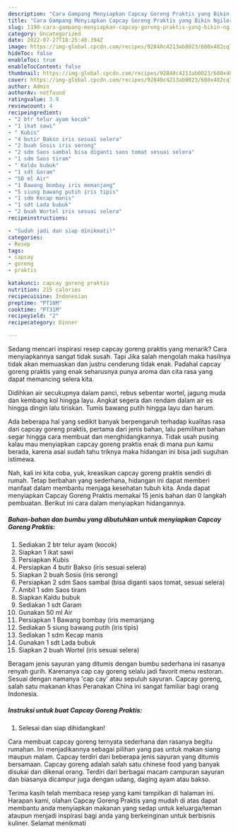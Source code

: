```yaml
---
description: "Cara Gampang Menyiapkan Capcay Goreng Praktis yang Bikin Ngiler, Buat Buka Puasa Enak Banget"
title: "Cara Gampang Menyiapkan Capcay Goreng Praktis yang Bikin Ngiler, Buat Buka Puasa Enak Banget"
slug: 1190-cara-gampang-menyiapkan-capcay-goreng-praktis-yang-bikin-ngiler-buat-buka-puasa-enak-banget
category: Uncategorized
date: 2022-07-27T18:25:40.394Z
image: https://img-global.cpcdn.com/recipes/92840c4213ab0023/680x482cq70/capcay-goreng-praktis-foto-resep-utama.jpg
hideToc: false
enableToc: true
enableTocContent: false
thumbnail: https://img-global.cpcdn.com/recipes/92840c4213ab0023/680x482cq70/capcay-goreng-praktis-foto-resep-utama.jpg
cover: https://img-global.cpcdn.com/recipes/92840c4213ab0023/680x482cq70/capcay-goreng-praktis-foto-resep-utama.jpg
author: Admin
authorAv: notfound
ratingvalue: 3.9
reviewcount: 4
recipeingredient:
- "2 btr telur ayam kocok"
- "1 ikat sawi"
- " Kubis"
- "4 butir Bakso iris sesuai selera"
- "2 buah Sosis iris serong"
- "2 sdm Saos sambal bisa diganti saos tomat sesuai selera"
- "1 sdm Saos tiram"
- " Kaldu bubuk"
- "1 sdt Garam"
- "50 ml Air"
- "1 Bawang bombay iris memanjang"
- "5 siung bawang putih iris tipis"
- "1 sdm Kecap manis"
- "1 sdt Lada bubuk"
- "2 buah Wortel iris sesuai selera"
recipeinstructions:

- "Sudah jadi dan siap dinikmati!"
categories:
- Resep
tags:
- capcay
- goreng
- praktis

katakunci: capcay goreng praktis 
nutrition: 215 calories
recipecuisine: Indonesian
preptime: "PT10M"
cooktime: "PT31M"
recipeyield: "2"
recipecategory: Dinner

---
```



Sedang mencari inspirasi resep capcay goreng praktis yang menarik? Cara menyiapkannya sangat tidak susah. Tapi Jika salah mengolah maka hasilnya tidak akan memuaskan dan justru cenderung tidak enak. Padahal capcay goreng praktis yang enak seharusnya punya aroma dan cita rasa yang dapat memancing selera kita.


Didihkan air secukupnya dalam panci, rebus sebentar wortel, jagung muda dan kembang kol hingga layu. Angkat segera dan rendam dalam air es hingga dingin lalu tiriskan. Tumis bawang putih hingga layu dan harum.

Ada beberapa hal yang sedikit banyak berpengaruh terhadap kualitas rasa dari capcay goreng praktis, pertama dari jenis bahan, lalu pemilihan bahan segar hingga cara membuat dan menghidangkannya. Tidak usah pusing kalau mau menyiapkan capcay goreng praktis enak di mana pun kamu berada, karena asal sudah tahu triknya maka hidangan ini bisa jadi suguhan istimewa.


Nah, kali ini kita coba, yuk, kreasikan capcay goreng praktis sendiri di rumah. Tetap berbahan yang sederhana, hidangan ini dapat memberi manfaat dalam membantu menjaga kesehatan tubuh kita. Anda dapat menyiapkan Capcay Goreng Praktis memakai 15 jenis bahan dan 0 langkah pembuatan. Berikut ini cara dalam menyiapkan hidangannya.

<!--inarticleads1-->

##### Bahan-bahan dan bumbu yang dibutuhkan untuk menyiapkan Capcay Goreng Praktis:

1. Sediakan 2 btr telur ayam (kocok)
1. Siapkan 1 ikat sawi
1. Persiapkan  Kubis
1. Persiapkan 4 butir Bakso (iris sesuai selera)
1. Siapkan 2 buah Sosis (iris serong)
1. Persiapkan 2 sdm Saos sambal (bisa diganti saos tomat, sesuai selera)
1. Ambil 1 sdm Saos tiram
1. Siapkan  Kaldu bubuk
1. Sediakan 1 sdt Garam
1. Gunakan 50 ml Air
1. Persiapkan 1 Bawang bombay (iris memanjang
1. Sediakan 5 siung bawang putih (iris tipis)
1. Sediakan 1 sdm Kecap manis
1. Gunakan 1 sdt Lada bubuk
1. Siapkan 2 buah Wortel (iris sesuai selera)


Beragam jenis sayuran yang ditumis dengan bumbu sederhana ini rasanya renyah gurih. Karenanya cap cay goreng selalu jadi favorit menu restoran. Sesuai dengan namanya &#39;cap cay&#39; atau sepuluh sayuran. Capcay goreng, salah satu makanan khas Peranakan China ini sangat familiar bagi orang Indonesia. 

<!--inarticleads2-->

##### Instruksi untuk buat Capcay Goreng Praktis:


1. Selesai dan siap dihidangkan!

Cara membuat capcay goreng ternyata sederhana dan rasanya begitu rumahan. Ini menjadikannya sebagai pilihan yang pas untuk makan siang maupun malam. Capcay terdiri dari beberapa jenis sayuran yang ditumis bersamaan. Capcay goreng adalah salah satu chinese food yang banyak disukai dan dikenal orang. Terdiri dari berbagai macam campuran sayuran dan biasanya dicampur juga dengan udang, daging ayam atau bakso. 

Terima kasih telah membaca resep yang kami tampilkan di halaman ini. Harapan kami, olahan Capcay Goreng Praktis yang mudah di atas dapat membantu anda menyiapkan makanan yang sedap untuk keluarga/teman ataupun menjadi inspirasi bagi anda yang berkeinginan untuk berbisnis kuliner. Selamat menikmati
